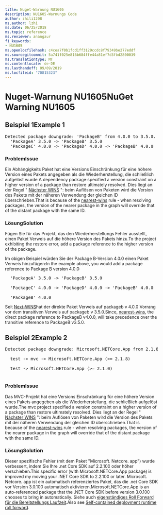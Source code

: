 ```yaml
---
title: Nuget-Warnung NU1605
description: NU1605-Warnungs Code
author: zhili1208
ms.author: lzhi
ms.date: 06/25/2018
ms.topic: reference
ms.reviewer: anangaur
f1_keywords:
- NU1605
ms.openlocfilehash: c4cea7f0b1fcd1ff3129ccdc8f79349be277eddf
ms.sourcegitcommit: 5a741f025e816b684ffe44a81ef7d3fbd2800039
ms.translationtype: MT
ms.contentlocale: de-DE
ms.lasthandoff: 09/09/2019
ms.locfileid: "70815323"
---
```

# <a name="nuget-warning-nu1605"></a><span data-ttu-id="5309d-103">Nuget-Warnung NU1605</span><span class="sxs-lookup"><span data-stu-id="5309d-103">NuGet Warning NU1605</span></span>

## <a name="example-1"></a><span data-ttu-id="5309d-104">Beispiel 1</span><span class="sxs-lookup"><span data-stu-id="5309d-104">Example 1</span></span>

<pre>Detected package downgrade: 'PackageB' from 4.0.0 to 3.5.0. Reference the package directly from the project to select a different version.<br/>  'PackageA' 3.5.0 -> 'PackageB' 3.5.0<br/>  'PackageC' 4.0.0 -> 'PackageD' 4.0.0 -> 'PackageB' 4.0.0</pre>

### <a name="issue"></a><span data-ttu-id="5309d-105">Problem</span><span class="sxs-lookup"><span data-stu-id="5309d-105">Issue</span></span>
<span data-ttu-id="5309d-106">Ein Abhängigkeits Paket hat eine Versions Einschränkung für eine höhere Version eines Pakets angegeben als die Wiederherstellung, die schließlich aufgelöst wurde.</span><span class="sxs-lookup"><span data-stu-id="5309d-106">A dependency package specified a version constraint on a higher version of a package than restore ultimately resolved.</span></span> <span data-ttu-id="5309d-107">Dies liegt an der Regel " [Nächster WINS](../../concepts/dependency-resolution.md#nearest-wins) ": beim Auflösen von Paketen wird die Version des Pakets mit der näheren Verwendung der gleichen ID überschrieben.</span><span class="sxs-lookup"><span data-stu-id="5309d-107">That is because of the [nearest-wins](../../concepts/dependency-resolution.md#nearest-wins) rule - when resolving packages, the version of the nearer package in the graph will override that of the distant package with the same ID.</span></span>

### <a name="solution"></a><span data-ttu-id="5309d-108">Lösung</span><span class="sxs-lookup"><span data-stu-id="5309d-108">Solution</span></span>
<span data-ttu-id="5309d-109">Fügen Sie für das Projekt, das den Wiederherstellungs Fehler ausstellt, einen Paket Verweis auf die höhere Version des Pakets hinzu.</span><span class="sxs-lookup"><span data-stu-id="5309d-109">To the project exhibiting the restore error, add a package reference to the higher version of the package.</span></span>

<span data-ttu-id="5309d-110">Im obigen Beispiel würden Sie der Package B-Version 4.0.0 einen Paket Verweis hinzufügen:</span><span class="sxs-lookup"><span data-stu-id="5309d-110">In the example above, you would add a package reference to Package B version 4.0.0:</span></span>

<pre>
  'PackageA' 3.5.0 -> 'PackageB' 3.5.0<br/>
  'PackageC' 4.0.0 -> 'PackageD' 4.0.0 -> 'PackageB' 4.0.0<br/>
  'PackageB' 4.0.0
</pre>

<span data-ttu-id="5309d-111">Seit [Next-WINS](../../concepts/dependency-resolution.md#nearest-wins)hat der direkte Paket Verweis auf packageb v 4.0.0 Vorrang vor dem transitiven Verweis auf packageb v 3.5.0.</span><span class="sxs-lookup"><span data-stu-id="5309d-111">Since, [nearest-wins](../../concepts/dependency-resolution.md#nearest-wins), the direct package reference to PackageB v4.0.0, will take precedence over the transitive reference to PackageB v3.5.0.</span></span>

## <a name="example-2"></a><span data-ttu-id="5309d-112">Beispiel 2</span><span class="sxs-lookup"><span data-stu-id="5309d-112">Example 2</span></span>

<pre>Detected package downgrade: Microsoft.NETCore.App from 2.1.8 to 2.1.0. Reference the package directly from the project to select a different version.<br/>
  test -> mvc -> Microsoft.NETCore.App (>= 2.1.8)<br/>
  test -> Microsoft.NETCore.App (>= 2.1.0)<br/>
</pre>

### <a name="issue"></a><span data-ttu-id="5309d-113">Problem</span><span class="sxs-lookup"><span data-stu-id="5309d-113">Issue</span></span>
<span data-ttu-id="5309d-114">Das MVC-Projekt hat eine Versions Einschränkung für eine höhere Version eines Pakets angegeben als die Wiederherstellung, die schließlich aufgelöst wurde.</span><span class="sxs-lookup"><span data-stu-id="5309d-114">The mvc project specified a version constraint on a higher version of a package than restore ultimately resolved.</span></span> <span data-ttu-id="5309d-115">Dies liegt an der Regel " [Nächster WINS](../../concepts/dependency-resolution.md#nearest-wins) ": beim Auflösen von Paketen wird die Version des Pakets mit der näheren Verwendung der gleichen ID überschrieben.</span><span class="sxs-lookup"><span data-stu-id="5309d-115">That is because of the [nearest-wins](../../concepts/dependency-resolution.md#nearest-wins) rule - when resolving packages, the version of the nearer package in the graph will override that of the distant package with the same ID.</span></span>

### <a name="solution"></a><span data-ttu-id="5309d-116">Lösung</span><span class="sxs-lookup"><span data-stu-id="5309d-116">Solution</span></span>
<span data-ttu-id="5309d-117">Dieser spezifische Fehler (mit dem Paket "Microsoft. Netcore. app") wurde verbessert, indem Sie Ihre .net Core SDK auf 2.2.100 oder höher verschieben.</span><span class="sxs-lookup"><span data-stu-id="5309d-117">This specific error (with Microsoft.NETCore.App package) is improved my moving your .NET Core SDK to 2.2.100 or later.</span></span> <span data-ttu-id="5309d-118">Microsoft. Netcore. app ist ein automatisch referenziertes Paket, das die .net Core SDK vor Version 3.0.100 automatisch aktivieren.</span><span class="sxs-lookup"><span data-stu-id="5309d-118">Microsoft.NETCore.App is an auto-referenced package that the .NET Core SDK before version 3.0.100 chooses to bring in automatically.</span></span> <span data-ttu-id="5309d-119">Siehe auch [eigenständiges Roll Forward für die Bereitstellungs Laufzeit](/dotnet/core/deploying/runtime-patch-selection).</span><span class="sxs-lookup"><span data-stu-id="5309d-119">Also see [Self-contained deployment runtime roll forward](/dotnet/core/deploying/runtime-patch-selection).</span></span>
